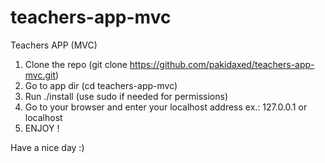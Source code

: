 # teachers-app-mvc
Teachers APP (MVC)

1. Clone the repo (git clone https://github.com/pakidaxed/teachers-app-mvc.git)
2. Go to app dir (cd teachers-app-mvc)
3. Run ./install (use sudo if needed for permissions)
4. Go to your browser and enter your localhost address ex.: 127.0.0.1 or localhost
5. ENJOY !

Have a nice day :)

